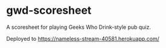 # gwd-scoresheet

A scoresheet for playing Geeks Who Drink-style pub quiz.

Deployed to <https://nameless-stream-40581.herokuapp.com/>